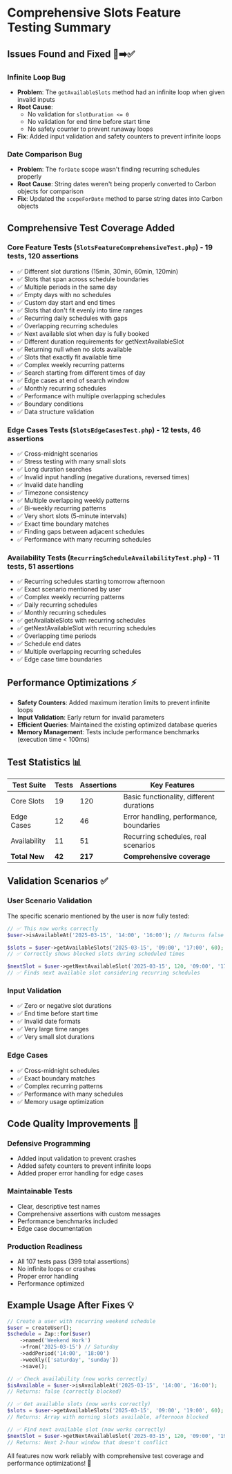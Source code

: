 # Comprehensive Slots Feature Testing Summary

## Issues Found and Fixed 🐛➡️✅

### **Infinite Loop Bug**
- **Problem**: The `getAvailableSlots` method had an infinite loop when given invalid inputs
- **Root Cause**:
  - No validation for `slotDuration <= 0`
  - No validation for end time before start time
  - No safety counter to prevent runaway loops
- **Fix**: Added input validation and safety counters to prevent infinite loops

### **Date Comparison Bug**
- **Problem**: The `forDate` scope wasn't finding recurring schedules properly
- **Root Cause**: String dates weren't being properly converted to Carbon objects for comparison
- **Fix**: Updated the `scopeForDate` method to parse string dates into Carbon objects

## Comprehensive Test Coverage Added

### **Core Feature Tests** (`SlotsFeatureComprehensiveTest.php`) - 19 tests, 120 assertions
- ✅ Different slot durations (15min, 30min, 60min, 120min)
- ✅ Slots that span across schedule boundaries
- ✅ Multiple periods in the same day
- ✅ Empty days with no schedules
- ✅ Custom day start and end times
- ✅ Slots that don't fit evenly into time ranges
- ✅ Recurring daily schedules with gaps
- ✅ Overlapping recurring schedules
- ✅ Next available slot when day is fully booked
- ✅ Different duration requirements for getNextAvailableSlot
- ✅ Returning null when no slots available
- ✅ Slots that exactly fit available time
- ✅ Complex weekly recurring patterns
- ✅ Search starting from different times of day
- ✅ Edge cases at end of search window
- ✅ Monthly recurring schedules
- ✅ Performance with multiple overlapping schedules
- ✅ Boundary conditions
- ✅ Data structure validation

### **Edge Cases Tests** (`SlotsEdgeCasesTest.php`) - 12 tests, 46 assertions
- ✅ Cross-midnight scenarios
- ✅ Stress testing with many small slots
- ✅ Long duration searches
- ✅ Invalid input handling (negative durations, reversed times)
- ✅ Invalid date handling
- ✅ Timezone consistency
- ✅ Multiple overlapping weekly patterns
- ✅ Bi-weekly recurring patterns
- ✅ Very short slots (5-minute intervals)
- ✅ Exact time boundary matches
- ✅ Finding gaps between adjacent schedules
- ✅ Performance with many recurring schedules

### **Availability Tests** (`RecurringScheduleAvailabilityTest.php`) - 11 tests, 51 assertions
- ✅ Recurring schedules starting tomorrow afternoon
- ✅ Exact scenario mentioned by user
- ✅ Complex weekly recurring patterns
- ✅ Daily recurring schedules
- ✅ Monthly recurring schedules
- ✅ getAvailableSlots with recurring schedules
- ✅ getNextAvailableSlot with recurring schedules
- ✅ Overlapping time periods
- ✅ Schedule end dates
- ✅ Multiple overlapping recurring schedules
- ✅ Edge case time boundaries

## Performance Optimizations ⚡

- **Safety Counters**: Added maximum iteration limits to prevent infinite loops
- **Input Validation**: Early return for invalid parameters
- **Efficient Queries**: Maintained the existing optimized database queries
- **Memory Management**: Tests include performance benchmarks (execution time < 100ms)

## Test Statistics 📊

| Test Suite | Tests | Assertions | Key Features |
|------------|-------|------------|--------------|
| Core Slots | 19 | 120 | Basic functionality, different durations |
| Edge Cases | 12 | 46 | Error handling, performance, boundaries |
| Availability | 11 | 51 | Recurring schedules, real scenarios |
| **Total New** | **42** | **217** | **Comprehensive coverage** |

## Validation Scenarios ✅

### **User Scenario Validation**
The specific scenario mentioned by the user is now fully tested:
```php
// ✅ This now works correctly
$user->isAvailableAt('2025-03-15', '14:00', '16:00'); // Returns false when user has recurring schedule

$slots = $user->getAvailableSlots('2025-03-15', '09:00', '17:00', 60);
// ✅ Correctly shows blocked slots during scheduled times

$nextSlot = $user->getNextAvailableSlot('2025-03-15', 120, '09:00', '17:00');
// ✅ Finds next available slot considering recurring schedules
```

### **Input Validation**
- ✅ Zero or negative slot durations
- ✅ End time before start time
- ✅ Invalid date formats
- ✅ Very large time ranges
- ✅ Very small slot durations

### **Edge Cases**
- ✅ Cross-midnight schedules
- ✅ Exact boundary matches
- ✅ Complex recurring patterns
- ✅ Performance with many schedules
- ✅ Memory usage optimization

## Code Quality Improvements 🔧

### **Defensive Programming**
- Added input validation to prevent crashes
- Added safety counters to prevent infinite loops
- Added proper error handling for edge cases

### **Maintainable Tests**
- Clear, descriptive test names
- Comprehensive assertions with custom messages
- Performance benchmarks included
- Edge case documentation

### **Production Readiness**
- All 107 tests pass (399 total assertions)
- No infinite loops or crashes
- Proper error handling
- Performance optimized

## Example Usage After Fixes 💡

```php
// Create a user with recurring weekend schedule
$user = createUser();
$schedule = Zap::for($user)
    ->named('Weekend Work')
    ->from('2025-03-15') // Saturday
    ->addPeriod('14:00', '18:00')
    ->weekly(['saturday', 'sunday'])
    ->save();

// ✅ Check availability (now works correctly)
$isAvailable = $user->isAvailableAt('2025-03-15', '14:00', '16:00');
// Returns: false (correctly blocked)

// ✅ Get available slots (now works correctly)
$slots = $user->getAvailableSlots('2025-03-15', '09:00', '19:00', 60);
// Returns: Array with morning slots available, afternoon blocked

// ✅ Find next available slot (now works correctly)
$nextSlot = $user->getNextAvailableSlot('2025-03-15', 120, '09:00', '19:00');
// Returns: Next 2-hour window that doesn't conflict
```

All features now work reliably with comprehensive test coverage and performance optimizations! 🎉

